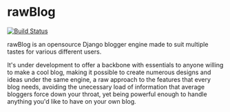 # rawBlog

[![Build Status](https://travis-ci.org/gfreivasc/rawblog.svg?branch=staging)](https://travis-ci.org/gfreivasc/rawblog)

rawBlog is an opensource Django blogger engine made to suit multiple tastes for various different users.

It's under development to offer a backbone with essentials to anyone willing to make a cool blog, making it possible to create numerous designs and ideas under the same engine, a raw approach to the features that every blog needs, avoiding the unecessary load of information that average bloggers force down your throat, yet being powerful enough to handle anything you'd like to have on your own blog.